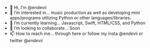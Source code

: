 - 👋 Hi, I’m @endevii
- 👀 I’m interested in... music production as well as developing mini apps/programs utilizing Python or other languages/libraries.
- 🌱 I’m currently learning... Javascript, Swift, HTML/CSS, and Python
- 💞️ I’m looking to collaborate... Soon
- 📫 How to reach me... through here or follow my insta @endevii or twitter @_endevii_

<!---
endevii/endevii is a ✨ special ✨ repository because its `README.md` (this file) appears on your GitHub profile.
You can click the Preview link to take a look at your changes.
--->
